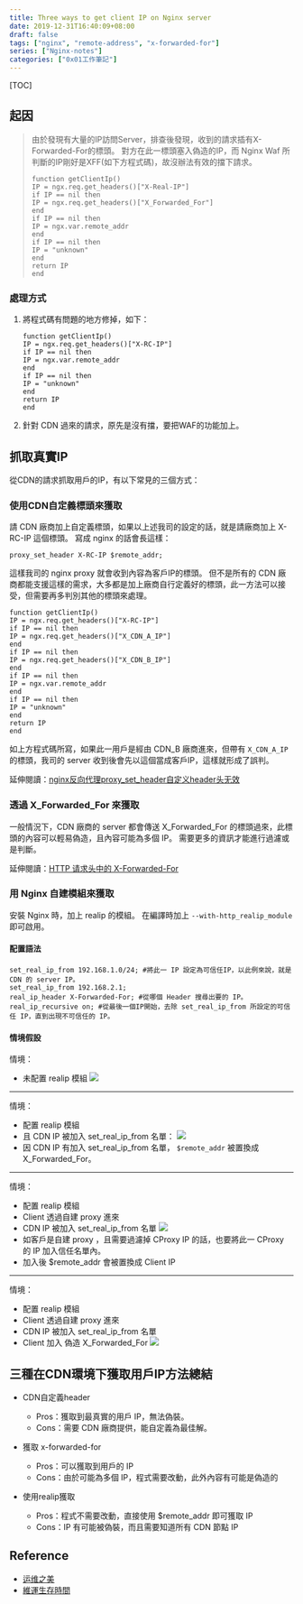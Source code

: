 ```yaml
---
title: Three ways to get client IP on Nginx server
date: 2019-12-31T16:40:09+08:00
draft: false
tags: ["nginx", "remote-address", "x-forwarded-for"]
series: ["Nginx-notes"]
categories: ["0x01工作筆記"]
---
```

[TOC]
## 起因
> 由於發現有大量的IP訪問Server，排查後發現，收到的請求插有X-Forwarded-For的標頭。 對方在此一標頭塞入偽造的IP，而 Nginx Waf 所判斷的IP剛好是XFF(如下方程式碼)，故沒辦法有效的擋下請求。
> ```nginx
> function getClientIp()
> IP = ngx.req.get_headers()["X-Real-IP"]
> if IP == nil then
> IP = ngx.req.get_headers()["X_Forwarded_For"]
> end
> if IP == nil then
> IP = ngx.var.remote_addr
> end
> if IP == nil then
> IP = "unknown"
> end
> return IP
> end
> ```

### 處理方式
1. 將程式碼有問題的地方修掉，如下：
   ```nginx
   function getClientIp()
   IP = ngx.req.get_headers()["X-RC-IP"]
   if IP == nil then
   IP = ngx.var.remote_addr
   end
   if IP == nil then
   IP = "unknown"
   end
   return IP
   end
   ```
2. 針對 CDN 過來的請求，原先是沒有擋，要把WAF的功能加上。

## 抓取真實IP
從CDN的請求抓取用戶的IP，有以下常見的三個方式：

### 使用CDN自定義標頭來獲取
請 CDN 廠商加上自定義標頭，如果以上述我司的設定的話，就是請廠商加上 X-RC-IP 這個標頭。
寫成 nginx 的話會長這樣：
```nginx
proxy_set_header X-RC-IP $remote_addr;
```

這樣我司的 nginx proxy 就會收到內容為客戶IP的標頭。 但不是所有的 CDN 廠商都能支援這樣的需求，大多都是加上廠商自行定義好的標頭，此一方法可以接受，但需要再多判別其他的標頭來處理。

```nginx
function getClientIp()
IP = ngx.req.get_headers()["X-RC-IP"]
if IP == nil then
IP = ngx.req.get_headers()["X_CDN_A_IP"]
end
if IP == nil then
IP = ngx.req.get_headers()["X_CDN_B_IP"]
end
if IP == nil then
IP = ngx.var.remote_addr
end
if IP == nil then
IP = "unknown"
end
return IP
end
```

如上方程式碼所寫，如果此一用戶是經由 CDN_B 廠商進來，但帶有 `X_CDN_A_IP` 的標頭，我司的 server 收到後會先以這個當成客戶IP，這樣就形成了誤判。

延伸閱讀：[nginx反向代理proxy_set_header自定义header头无效](http://www.ttlsa.com/nginx/nginx-proxy_set_header/)

### 透過 X_Forwarded_For 來獲取

一般情況下，CDN 廠商的 server 都會傳送 X_Forwarded_For 的標頭過來，此標頭的內容可以輕易偽造，且內容可能為多個 IP。
需要更多的資訊才能進行過濾或是判斷。

延伸閱讀：[HTTP 请求头中的 X-Forwarded-For](https://imququ.com/post/x-forwarded-for-header-in-http.html)

### 用 Nginx 自建模組來獲取

安裝 Nginx 時，加上 realip 的模組。 在編譯時加上 `--with-http_realip_module` 即可啟用。

#### 配置語法
```nginx
set_real_ip_from 192.168.1.0/24; #將此一 IP 設定為可信任IP，以此例來說，就是 CDN 的 server IP。
set_real_ip_from 192.168.2.1;
real_ip_header X-Forwarded-For; #從哪個 Header 搜尋出要的 IP。
real_ip_recursive on; #從最後一個IP開始，去除 set_real_ip_from 所設定的可信任 IP，直到出現不可信任的 IP。
```

#### 情境假設

情境：
- 未配置 realip 模組
  ![](https://raw.githubusercontent.com/alee801223/images/master/Non-real-ip.png)

---

情境：
- 配置 realip 模組
- 且 CDN IP 被加入 set_real_ip_from 名單：
  ![](https://raw.githubusercontent.com/alee801223/images/master/real-ip.png)
- 因 CDN IP 有加入 set_real_ip_from 名單，  `$remote_addr` 被置換成 X_Forwarded_For。

---

情境：
- 配置 realip 模組
- Client 透過自建 proxy 進來
- CDN IP 被加入 set_real_ip_from 名單
  ![](https://raw.githubusercontent.com/alee801223/images/master/real-ip-customer-proxy.png)
- 如客戶是自建 proxy ，且需要過濾掉 CProxy IP 的話，也要將此一 CProxy 的 IP 加入信任名單內。
- 加入後 $remote_addr 會被置換成 Client IP

---

情境：
- 配置 realip 模組
- Client 透過自建 proxy 進來 
- CDN IP 被加入 set_real_ip_from 名單
- Client 加入 偽造 X_Forwarded_For
  ![](https://raw.githubusercontent.com/alee801223/images/master/real-ip-fake-ip.png)

## 三種在CDN環境下獲取用戶IP方法總結

- CDN自定義header
  - Pros：獲取到最真實的用戶 IP，無法偽裝。
  - Cons：需要 CDN 廠商提供，能自定義為最佳解。

- 獲取 x-forwarded-for
  - Pros：可以獲取到用戶的 IP
  - Cons：由於可能為多個 IP，程式需要改動，此外內容有可能是偽造的 

- 使用realip獲取
  - Pros：程式不需要改動，直接使用 $remote_addr 即可獲取 IP
  - Cons：IP 有可能被偽裝，而且需要知道所有 CDN 節點 IP

## Reference
- [运维之美](https://www.hi-linux.com/posts/53006.html "运维之美")
- [維運生存時間](http://www.ttlsa.com/nginx/nginx-get-user-real-ip/ "維運生存時間")